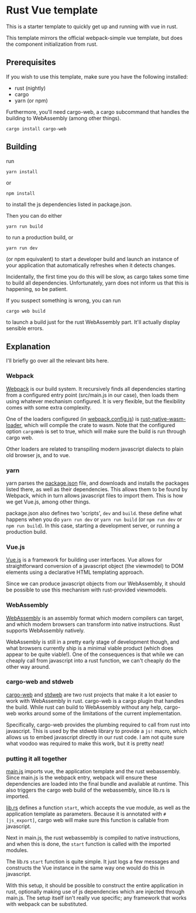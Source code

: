 # Rust Vue template
This is a starter template to quickly get up and running with vue in rust.

This template mirrors the official webpack-simple vue template, but does
the component initialization from rust.

## Prerequisites
If you wish to use this template, make sure you have the following installed:
- rust (nightly)
- cargo
- yarn (or npm)

Furthermore, you'll need cargo-web, a cargo subcommand that handles the building to WebAssembly (among other things).

    cargo install cargo-web

## Building
run

    yarn install
    
or

    npm install
    
to install the js dependencies listed in package.json.

Then you can do either

    yarn run build
    
to run a production build, or

    yarn run dev
    
(or npm equivalent) to start a developer build and launch an instance of your application that automatically refreshes when it detects changes.

Incidentally, the first time you do this will be slow, as cargo takes some time to build all dependencies. Unfortunately, yarn does not inform us that this is happening, so be patient.

If you suspect something is wrong, you can run

    cargo web build
    
to launch a build just for the rust WebAssembly part. It'll actually display sensible errors.

## Explanation
I'll briefly go over all the relevant bits here.

### Webpack
[Webpack](https://webpack.js.org/) is our build system. It recursively finds all dependencies starting from a configured entry point (src/main.js in our case), then loads them using whatever mechanism configured. It is very flexible, but the flexibility comes with some extra complexity.

One of the loaders configured (in [webpack.config.js](webpack.config.js)) is [rust-native-wasm-loader](https://github.com/dflemstr/rust-native-wasm-loader), which will compile the crate to wasm. Note that the configured option `cargoWeb` is set to true, which will make sure the build is run through cargo web.

Other loaders are related to transpiling modern javascript dialects to plain old browser js, and to vue.

### yarn
yarn parses the [package.json](package.json) file, and downloads and installs the packages listed there, as well as their dependencies. This allows them to be found by Webpack, which in turn allows javascript files to import them. This is how we get Vue.js, among other things.

package.json also defines two 'scripts', `dev` and `build`. these define what happens when you do `yarn run dev` or `yarn run build` (or `npm run dev` or `npm run build`). In this case, starting a development server, or running a production build.

### Vue.js
[Vue.js](https://vuejs.org/) is a framework for building user interfaces. Vue allows for straightforward conversion of a javascript object (the viewmodel) to DOM elements using a declarative HTML templating approach.

Since we can produce javascript objects from our WebAssembly, it should be possible to use this mechanism with rust-provided viewmodels.

### WebAssembly
[WebAssembly](http://webassembly.org/) is an assembly format which modern compilers can target, and which modern browsers can transform into native instructions. Rust supports WebAssembly natively.

WebAssembly is still in a pretty early stage of development though, and what browsers currently ship is a minimal viable product (which does appear to be quite viable!). One of the consequences is that while we can cheaply call from javascript into a rust function, we can't cheaply do the other way around.

### cargo-web and stdweb
[cargo-web](https://github.com/koute/cargo-web) and [stdweb](https://github.com/koute/stdweb) are two rust projects that make it a lot easier to work with WebAssembly in rust. cargo-web is a cargo plugin that handles the build. While rust can build to WebAssembly without any help, cargo-web works around some of the limitations of the current implementation.

Specifically, cargo-web provides the plumbing required to call from rust into javascript. This is used by the stdweb library to provide a `js!` macro, which allows us to embed javascript directly in our rust code. I am not quite sure what voodoo was required to make this work, but it is pretty neat!

### putting it all together
[main.js](src/main.js) imports vue, the application template and the rust webassembly. Since main.js is the webpack entry, webpack will ensure these dependencies are loaded into the final bundle and available at runtime. This also triggers the cargo web build of the webassembly, since lib.rs is imported.

[lib.rs](src/lib.rs) defines a function `start`, which accepts the vue module, as well as the application template as parameters. Because it is annotated with `#[js_export]`, cargo web will make sure this function is callable from javascript.

Next in main.js, the rust webassembly is compiled to native instructions, and when this is done, the `start` function is called with the imported modules.

The lib.rs `start` function is quite simple. It just logs a few messages and constructs the Vue instance in the same way one would do this in javascript.

With this setup, it should be possible to construct the entire application in rust, optionally making use of js dependencies which are injected through main.js. The setup itself isn't really vue specific; any framework that works with webpack can be substituted.
